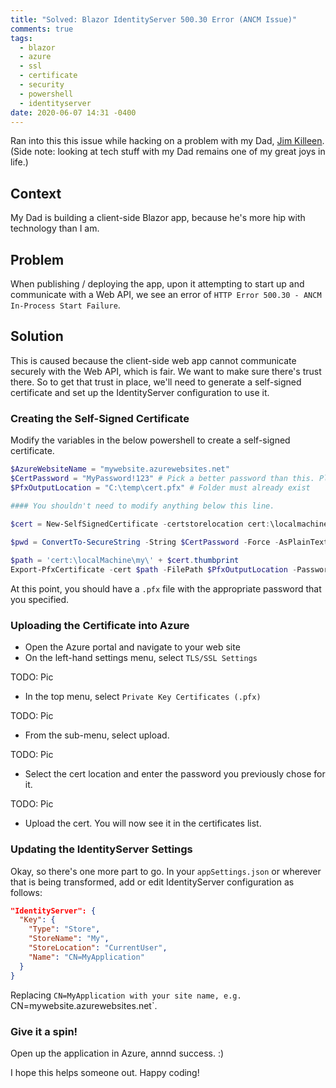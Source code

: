```yaml
---
title: "Solved: Blazor IdentityServer 500.30 Error (ANCM Issue)"
comments: true
tags:
  - blazor
  - azure
  - ssl
  - certificate
  - security
  - powershell
  - identityserver
date: 2020-06-07 14:31 -0400
---
```

Ran into this this issue while hacking on a problem with my Dad, [Jim Killeen](https://twitter.com/JimK_). (Side note: looking at tech stuff with my Dad remains one of my great joys in life.) 

## Context

My Dad is building a client-side Blazor app, because he's more hip with technology than I am.

## Problem

When publishing / deploying the app, upon it attempting to start up and communicate with a Web API, we see an error of `HTTP Error 500.30 - ANCM In-Process Start Failure`.

## Solution

This is caused because the client-side web app cannot communicate securely with the Web API, which is fair. We want to make sure there's trust there. So to get that trust in place, we'll need to generate a self-signed certificate and set up the IdentityServer configuration to use it.

### Creating the Self-Signed Certificate

Modify the variables in the below powershell to create a self-signed certificate.

```powershell
$AzureWebsiteName = "mywebsite.azurewebsites.net"
$CertPassword = "MyPassword!123" # Pick a better password than this. Please.
$PfxOutputLocation = "C:\temp\cert.pfx" # Folder must already exist

#### You shouldn't need to modify anything below this line.

$cert = New-SelfSignedCertificate -certstorelocation cert:\localmachine\my -dnsname $AzureWebsiteName
	
$pwd = ConvertTo-SecureString -String $CertPassword -Force -AsPlainText

$path = 'cert:\localMachine\my\' + $cert.thumbprint 
Export-PfxCertificate -cert $path -FilePath $PfxOutputLocation -Password $pwd
```

At this point, you should have a `.pfx` file with the appropriate password that you specified.

### Uploading the Certificate into Azure

* Open the Azure portal and navigate to your web site
* On the left-hand settings menu, select `TLS/SSL Settings`

TODO: Pic

* In the top menu, select `Private Key Certificates (.pfx)`

TODO: Pic

* From the sub-menu, select upload.

TODO: Pic

* Select the cert location and enter the password you previously chose for it.

TODO: Pic

* Upload the cert. You will now see it in the certificates list.

### Updating the IdentityServer Settings

Okay, so there's one more part to go. In your `appSettings.json` or wherever that is being transformed, add or edit IdentityServer configuration as follows:

```json
"IdentityServer": {
  "Key": {
    "Type": "Store",
    "StoreName": "My",
    "StoreLocation": "CurrentUser",
    "Name": "CN=MyApplication"
  }
}
```

Replacing `CN=MyApplication with your site name, e.g. `CN=mywebsite.azurewebsites.net`.

### Give it a spin!

Open up the application in Azure, annnd success. :) 

I hope this helps someone out. Happy coding!